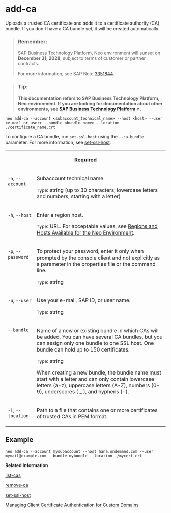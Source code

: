 <!-- loioc102abb0801d45f487042ff0415d4760 -->

# add-ca

Uploads a trusted CA certificate and adds it to a certificate authority \(CA\) bundle. If you don't have a CA bundle yet, it will be created automatically.



> ### Remember:  
> SAP Business Technology Platform, Neo environment will sunset on **December 31, 2028**, subject to terms of customer or partner contracts.
> 
> For more information, see SAP Note [3351844](https://me.sap.com/notes/3351844).

> ### Tip:  
> **This documentation refers to SAP Business Technology Platform, Neo environment. If you are looking for documentation about other environments, see [SAP Business Technology Platform](https://help.sap.com/viewer/65de2977205c403bbc107264b8eccf4b/Cloud/en-US/6a2c1ab5a31b4ed9a2ce17a5329e1dd8.html "SAP Business Technology Platform (SAP BTP) is an integrated offering comprised of the following technology portfolios: application development; process automation; integration; data, analytics, and enterprise planning; artificial intelligence. The platform offers users the ability to turn data into business value, compose end-to-end business processes, connect entire IT landscapes, and personalize, build and extend SAP applications. This reduces the overall total cost of ownership maintaining SAP landscapes and third-party software across end-to-end business processes.") :arrow_upper_right:.**



```
neo add-ca --account <subaccount_technical_name> --host <host> --user <e-mail_or_user> --bundle <bundle_name> --location ./certificate_name.crt
```

To configure a CA bundle, run `set-ssl-host` using the `--ca-bundle` parameter. For more information, see [set-ssl-host](set-ssl-host-2956975.md).




<table>
<tr>
<th valign="top" colspan="2">

Required

</th>
</tr>
<tr>
<td valign="top">

`-a`, `--account` 

</td>
<td valign="top">

Subaccount technical name

`Type`: string \(up to 30 characters; lowercase letters and numbers, starting with a letter\)

</td>
</tr>
<tr>
<td valign="top">

`-h`, `--host` 

</td>
<td valign="top">

Enter a region host.

`Type`: URL. For acceptable values, see [Regions and Hosts Available for the Neo Environment](../10-concepts-neo/regions-and-hosts-available-for-the-neo-environment-d722f7c.md).

</td>
</tr>
<tr>
<td valign="top">

`-p`, `--password`

</td>
<td valign="top">

To protect your password, enter it only when prompted by the console client and not explicitly as a parameter in the properties file or the command line.

`Type`: string

</td>
</tr>
<tr>
<td valign="top">

`-u`, `--user` 

</td>
<td valign="top">

Use your e-mail, SAP ID, or user name.

`Type`: string

</td>
</tr>
<tr>
<td valign="top">

`--bundle` 

</td>
<td valign="top">

Name of a new or existing bundle in which CAs will be added. You can have several CA bundles, but you can assign only one bundle to one SSL host. One bundle can hold up to 150 certificates.

`Type`: string

When creating a new bundle, the bundle name must start with a letter and can only contain lowercase letters \(a-z\), uppercase letters \(A-Z\), numbers \(0-9\), underscores \( \_ \), and hyphens \(-\).

</td>
</tr>
<tr>
<td valign="top">

`-l`, `--location` 

</td>
<td valign="top">

Path to a file that contains one or more certificates of trusted CAs in PEM format.

</td>
</tr>
</table>



<a name="loioc102abb0801d45f487042ff0415d4760__section_jbj_n3x_d2b"/>

## Example

```
neo add-ca --account mysubaccount --host hana.ondemand.com --user mymail@example.com --bundle mybundle --location ./mycert.crt
```

**Related Information**  


[list-cas](list-cas-99d2659.md "Lists trusted CA certificates in a bundle or bundles that are assigned to an SSL host or hosts.")

[remove-ca](remove-ca-55b61e4.md "Removes trusted CAs from a bundle or deletes a whole bundle and all certificates in it.")

[set-ssl-host](set-ssl-host-2956975.md "Configures and updates an SSL host. Allows you to replace an SSL certificate with a different one, manage TLS protocol versions, and configure a bundle of trusted CAs.")

[Managing Client Certificate Authentication for Custom Domains](managing-client-certificate-authentication-for-custom-domains-286aa51.md "If you want your customers to use client certificates when they access your application on SAP BTP via a custom domain.")

